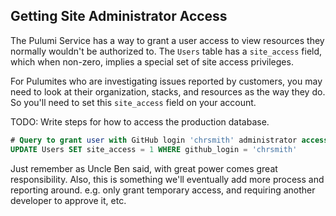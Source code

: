 ## Getting Site Administrator Access

The Pulumi Service has a way to grant a user access to view resources they normally wouldn't be authorized to. The `Users` table has a `site_access` field, which when non-zero, implies a special set of site access privileges.

For Pulumites who are investigating issues reported by customers, you may need to look at their organization, stacks, and resources as the way they do. So you'll need to set this `site_access` field on your account.

TODO: Write steps for how to access the production database.

```sql
# Query to grant user with GitHub login 'chrsmith' administrator access.
UPDATE Users SET site_access = 1 WHERE github_login = 'chrsmith'
```

Just remember as Uncle Ben said, with great power comes great responsibility. Also, this is something we'll eventually add more process and reporting around. e.g. only grant temporary access, and requiring another developer to approve it, etc.